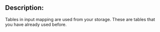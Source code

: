 
## Description:
Tables in input mapping are used from your storage. These are tables that you have already used before.